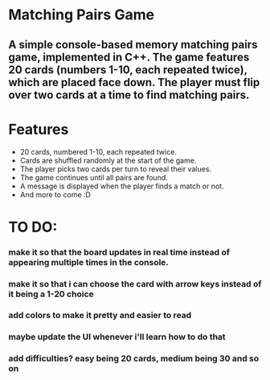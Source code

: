 # Matching Pairs Game
## A simple console-based memory matching pairs game, implemented in C++. The game features 20 cards (numbers 1-10, each repeated twice), which are placed face down. The player must flip over two cards at a time to find matching pairs.

# Features
* 20 cards, numbered 1-10, each repeated twice.
* Cards are shuffled randomly at the start of the game.
* The player picks two cards per turn to reveal their values.
* The game continues until all pairs are found.
* A message is displayed when the player finds a match or not.
* And more to come :D


# TO DO:
### make it so that the board updates in real time instead of appearing multiple times in the console.
### make it so that i can choose the card with arrow keys instead of it being a 1-20 choice
### add colors to make it pretty and easier to read
### maybe update the UI whenever i'll learn how to do that
### add difficulties? easy being 20 cards, medium being 30 and so on
